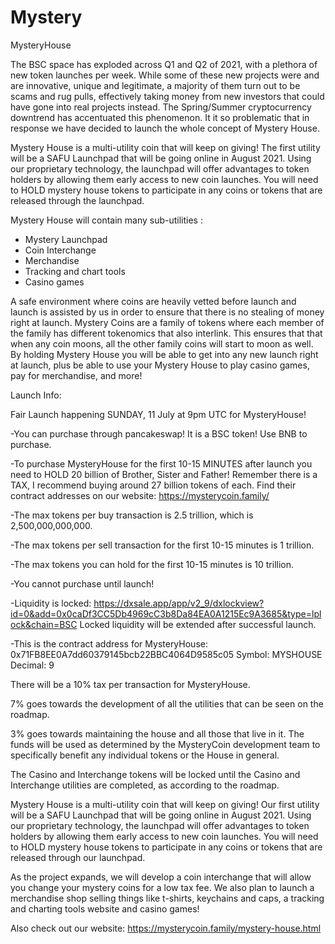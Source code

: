 # Mystery
MysteryHouse

The BSC space has exploded across Q1 and Q2 of 2021, with a plethora of new token launches per week. While some of these new projects were and are innovative, unique and legitimate, a majority of them turn out to be scams and rug pulls, effectively taking money from new investors that could have gone into real projects instead. The Spring/Summer cryptocurrency downtrend has accentuated this phenomenon. It it so problematic that in response we have decided to launch the whole concept of Mystery House.

Mystery House is a multi-utility coin that will keep on giving! The first utility will be a SAFU Launchpad that will be going online in August 2021. Using our proprietary technology, the launchpad will offer advantages to token holders by allowing them early access to new coin launches. You will need to HOLD mystery house tokens to participate in any coins or tokens that are released through the launchpad.

Mystery House will contain many sub-utilities :
- Mystery Launchpad 
- Coin Interchange
- Merchandise
- Tracking and chart tools
- Casino games

A safe environment where coins are heavily vetted before launch and launch is assisted by us in order to ensure that there is no stealing of money right at launch.
Mystery Coins are a family of tokens where each member of the family has different tokenomics that also interlink. This ensures that that when any coin moons, all the other family coins will start to moon as well.
By holding Mystery House you will be able to get into any new launch right at launch, plus be able to use your Mystery House to play casino games, pay for merchandise, and more!

Launch Info:

Fair Launch happening SUNDAY, 11  July at 9pm UTC for MysteryHouse!

-You can purchase through pancakeswap! It is a BSC token! Use BNB to purchase.

-To purchase MysteryHouse for the first 10-15 MINUTES after launch you need to HOLD 20 billion of Brother, Sister and Father! Remember there is a TAX, I recommend buying around 27 billion tokens of each. 
Find their contract addresses on our website:
https://mysterycoin.family/

-The max tokens per buy transaction is 2.5 trillion, which is 2,500,000,000,000.

-The max tokens per sell transaction for the first 10-15 minutes is 1 trillion.

-The max tokens you can hold for the first 10-15 minutes is 10 trillion.

-You cannot purchase until launch!

-Liquidity is locked:
https://dxsale.app/app/v2_9/dxlockview?id=0&add=0x0caDf3CC5Db4969cC3b8Da84EA0A1215Ec9A3685&type=lplock&chain=BSC
Locked liquidity will be extended after successful launch.

-This is the contract address for MysteryHouse:
0x71FB8EE0A7dd60379145bcb22BBC4064D9585c05
Symbol: MYSHOUSE
Decimal: 9

There will be a 10% tax per transaction for MysteryHouse.

7% goes towards the development of all the utilities that can be seen on the roadmap.

3% goes towards maintaining the house and all those that live in it. The funds will be used as determined by the MysteryCoin development team to specifically benefit any individual tokens or the House in general.

The Casino and Interchange tokens will be locked until the Casino and Interchange utilities are completed, as according to the roadmap.

Mystery House is a multi-utility coin that will keep on giving! Our first utility will be a SAFU Launchpad that will be going online in August 2021. Using our proprietary technology, the launchpad will offer advantages to token holders by allowing them early access to new coin launches. You will need to HOLD mystery house tokens to participate in any coins or tokens that are released through our launchpad.

As the project expands, we will develop a coin interchange that will allow you change your mystery coins for a low tax fee. We also plan to launch a merchandise shop selling things like t-shirts, keychains and caps, a tracking and charting tools website and casino games!

Also check out our website:
https://mysterycoin.family/mystery-house.html
